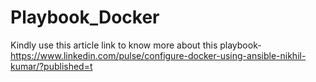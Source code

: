 # Playbook_Docker
Kindly use this article link to know more about this playbook- https://www.linkedin.com/pulse/configure-docker-using-ansible-nikhil-kumar/?published=t
